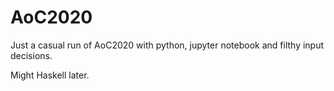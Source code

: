 # AoC2020
Just a casual run of AoC2020 with python, jupyter notebook and filthy input decisions.

Might Haskell later.
